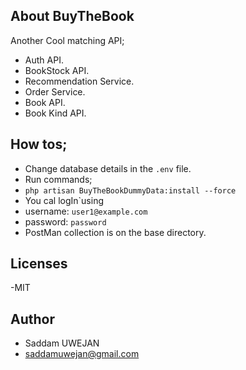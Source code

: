 ## About BuyTheBook

Another Cool matching API;
- Auth API.
- BookStock API.
- Recommendation Service.
- Order Service.
- Book API.
- Book Kind API.

## How tos;
- Change database details in the `.env` file.
- Run commands;
- `php artisan BuyTheBookDummyData:install --force`
- You cal logIn`using
- username: `user1@example.com` 
- password: `password`
- PostMan collection is on the base directory.

## Licenses 
-MIT

## Author
- Saddam UWEJAN
- saddamuwejan@gmail.com
